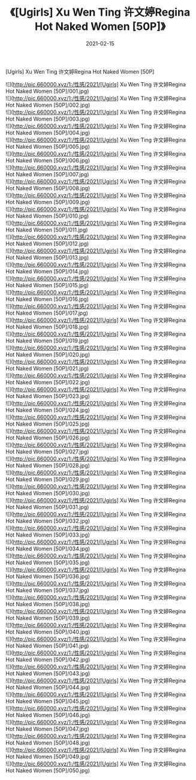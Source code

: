 ﻿---
layout: post
title:  《[Ugirls] Xu Wen Ting 许文婷Regina Hot Naked Women [50P]》
date:   2021-02-15
img: http://pic.660000.xyz/1:/性感/2021/[Ugirls] Xu Wen Ting 许文婷Regina Hot Naked Women [50P]/000.jpg
categories: [美女, 清纯, 唯美]
---

[Ugirls] Xu Wen Ting 许文婷Regina Hot Naked Women [50P]

  ![](http://pic.660000.xyz/1:/性感/2021/[Ugirls] Xu Wen Ting 许文婷Regina Hot Naked Women [50P]/001.jpg) <br> ![](http://pic.660000.xyz/1:/性感/2021/[Ugirls] Xu Wen Ting 许文婷Regina Hot Naked Women [50P]/002.jpg) <br> ![](http://pic.660000.xyz/1:/性感/2021/[Ugirls] Xu Wen Ting 许文婷Regina Hot Naked Women [50P]/003.jpg) <br> ![](http://pic.660000.xyz/1:/性感/2021/[Ugirls] Xu Wen Ting 许文婷Regina Hot Naked Women [50P]/004.jpg) <br> ![](http://pic.660000.xyz/1:/性感/2021/[Ugirls] Xu Wen Ting 许文婷Regina Hot Naked Women [50P]/005.jpg) <br> ![](http://pic.660000.xyz/1:/性感/2021/[Ugirls] Xu Wen Ting 许文婷Regina Hot Naked Women [50P]/006.jpg) <br> ![](http://pic.660000.xyz/1:/性感/2021/[Ugirls] Xu Wen Ting 许文婷Regina Hot Naked Women [50P]/007.jpg) <br> ![](http://pic.660000.xyz/1:/性感/2021/[Ugirls] Xu Wen Ting 许文婷Regina Hot Naked Women [50P]/008.jpg) <br> ![](http://pic.660000.xyz/1:/性感/2021/[Ugirls] Xu Wen Ting 许文婷Regina Hot Naked Women [50P]/009.jpg) <br> ![](http://pic.660000.xyz/1:/性感/2021/[Ugirls] Xu Wen Ting 许文婷Regina Hot Naked Women [50P]/010.jpg) <br> ![](http://pic.660000.xyz/1:/性感/2021/[Ugirls] Xu Wen Ting 许文婷Regina Hot Naked Women [50P]/011.jpg) <br> ![](http://pic.660000.xyz/1:/性感/2021/[Ugirls] Xu Wen Ting 许文婷Regina Hot Naked Women [50P]/012.jpg) <br> ![](http://pic.660000.xyz/1:/性感/2021/[Ugirls] Xu Wen Ting 许文婷Regina Hot Naked Women [50P]/013.jpg) <br> ![](http://pic.660000.xyz/1:/性感/2021/[Ugirls] Xu Wen Ting 许文婷Regina Hot Naked Women [50P]/014.jpg) <br> ![](http://pic.660000.xyz/1:/性感/2021/[Ugirls] Xu Wen Ting 许文婷Regina Hot Naked Women [50P]/015.jpg) <br> ![](http://pic.660000.xyz/1:/性感/2021/[Ugirls] Xu Wen Ting 许文婷Regina Hot Naked Women [50P]/016.jpg) <br> ![](http://pic.660000.xyz/1:/性感/2021/[Ugirls] Xu Wen Ting 许文婷Regina Hot Naked Women [50P]/017.jpg) <br> ![](http://pic.660000.xyz/1:/性感/2021/[Ugirls] Xu Wen Ting 许文婷Regina Hot Naked Women [50P]/018.jpg) <br> ![](http://pic.660000.xyz/1:/性感/2021/[Ugirls] Xu Wen Ting 许文婷Regina Hot Naked Women [50P]/019.jpg) <br> ![](http://pic.660000.xyz/1:/性感/2021/[Ugirls] Xu Wen Ting 许文婷Regina Hot Naked Women [50P]/020.jpg) <br> ![](http://pic.660000.xyz/1:/性感/2021/[Ugirls] Xu Wen Ting 许文婷Regina Hot Naked Women [50P]/021.jpg) <br> ![](http://pic.660000.xyz/1:/性感/2021/[Ugirls] Xu Wen Ting 许文婷Regina Hot Naked Women [50P]/022.jpg) <br> ![](http://pic.660000.xyz/1:/性感/2021/[Ugirls] Xu Wen Ting 许文婷Regina Hot Naked Women [50P]/023.jpg) <br> ![](http://pic.660000.xyz/1:/性感/2021/[Ugirls] Xu Wen Ting 许文婷Regina Hot Naked Women [50P]/024.jpg) <br> ![](http://pic.660000.xyz/1:/性感/2021/[Ugirls] Xu Wen Ting 许文婷Regina Hot Naked Women [50P]/025.jpg) <br> ![](http://pic.660000.xyz/1:/性感/2021/[Ugirls] Xu Wen Ting 许文婷Regina Hot Naked Women [50P]/026.jpg) <br> ![](http://pic.660000.xyz/1:/性感/2021/[Ugirls] Xu Wen Ting 许文婷Regina Hot Naked Women [50P]/027.jpg) <br> ![](http://pic.660000.xyz/1:/性感/2021/[Ugirls] Xu Wen Ting 许文婷Regina Hot Naked Women [50P]/028.jpg) <br> ![](http://pic.660000.xyz/1:/性感/2021/[Ugirls] Xu Wen Ting 许文婷Regina Hot Naked Women [50P]/029.jpg) <br> ![](http://pic.660000.xyz/1:/性感/2021/[Ugirls] Xu Wen Ting 许文婷Regina Hot Naked Women [50P]/030.jpg) <br> ![](http://pic.660000.xyz/1:/性感/2021/[Ugirls] Xu Wen Ting 许文婷Regina Hot Naked Women [50P]/031.jpg) <br> ![](http://pic.660000.xyz/1:/性感/2021/[Ugirls] Xu Wen Ting 许文婷Regina Hot Naked Women [50P]/032.jpg) <br> ![](http://pic.660000.xyz/1:/性感/2021/[Ugirls] Xu Wen Ting 许文婷Regina Hot Naked Women [50P]/033.jpg) <br> ![](http://pic.660000.xyz/1:/性感/2021/[Ugirls] Xu Wen Ting 许文婷Regina Hot Naked Women [50P]/034.jpg) <br> ![](http://pic.660000.xyz/1:/性感/2021/[Ugirls] Xu Wen Ting 许文婷Regina Hot Naked Women [50P]/035.jpg) <br> ![](http://pic.660000.xyz/1:/性感/2021/[Ugirls] Xu Wen Ting 许文婷Regina Hot Naked Women [50P]/036.jpg) <br> ![](http://pic.660000.xyz/1:/性感/2021/[Ugirls] Xu Wen Ting 许文婷Regina Hot Naked Women [50P]/037.jpg) <br> ![](http://pic.660000.xyz/1:/性感/2021/[Ugirls] Xu Wen Ting 许文婷Regina Hot Naked Women [50P]/038.jpg) <br> ![](http://pic.660000.xyz/1:/性感/2021/[Ugirls] Xu Wen Ting 许文婷Regina Hot Naked Women [50P]/039.jpg) <br> ![](http://pic.660000.xyz/1:/性感/2021/[Ugirls] Xu Wen Ting 许文婷Regina Hot Naked Women [50P]/040.jpg) <br> ![](http://pic.660000.xyz/1:/性感/2021/[Ugirls] Xu Wen Ting 许文婷Regina Hot Naked Women [50P]/041.jpg) <br> ![](http://pic.660000.xyz/1:/性感/2021/[Ugirls] Xu Wen Ting 许文婷Regina Hot Naked Women [50P]/042.jpg) <br> ![](http://pic.660000.xyz/1:/性感/2021/[Ugirls] Xu Wen Ting 许文婷Regina Hot Naked Women [50P]/043.jpg) <br> ![](http://pic.660000.xyz/1:/性感/2021/[Ugirls] Xu Wen Ting 许文婷Regina Hot Naked Women [50P]/044.jpg) <br> ![](http://pic.660000.xyz/1:/性感/2021/[Ugirls] Xu Wen Ting 许文婷Regina Hot Naked Women [50P]/045.jpg) <br> ![](http://pic.660000.xyz/1:/性感/2021/[Ugirls] Xu Wen Ting 许文婷Regina Hot Naked Women [50P]/046.jpg) <br> ![](http://pic.660000.xyz/1:/性感/2021/[Ugirls] Xu Wen Ting 许文婷Regina Hot Naked Women [50P]/047.jpg) <br> ![](http://pic.660000.xyz/1:/性感/2021/[Ugirls] Xu Wen Ting 许文婷Regina Hot Naked Women [50P]/048.jpg) <br> ![](http://pic.660000.xyz/1:/性感/2021/[Ugirls] Xu Wen Ting 许文婷Regina Hot Naked Women [50P]/049.jpg) <br> ![](http://pic.660000.xyz/1:/性感/2021/[Ugirls] Xu Wen Ting 许文婷Regina Hot Naked Women [50P]/050.jpg) <br>